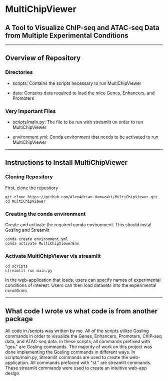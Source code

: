 # MultiChipViewer
## A Tool to Visualize ChIP-seq and ATAC-seq Data from Multiple Experimental Conditions

---------------------------------------

## Overview of Repository

### Directories

 + scripts: Contains the scripts necessary to run MultiChipViewer
 
 + data: Contains data required to load the mice Genes, Enhancers, and Promoters
 
### Very Important Files

 + scripts/main.py: The file to be run with streamlit un order to run MultiChipViewer
 
 + environment.yml: Conda environment that needs to be activated to run MultiChipViewer
 
---------------------------------------
 
## Instructions to Install MultiChipViewer
 
### Cloning Repository
 
First, clone the repository
 
```
git clone https://github.com/AlexAdrian-Hamazaki/MultiChipViewer.git
cd MultiChipViewer
```
 
### Creating the conda environment

Create and activate the required conda environment. This should instal Gosling and Streamlit

```
conda create environment.yml
conda activate MultiChipViewerEnv
```

### Activate MultiChipViewer via streamlit
```
cd scripts
streamlit run main.py
```

In the web-application that loads, users can specify names of experimental conditions of interest. Users can then load datasets into the experimental conditions.

---------------------------------------


## What code I wrote vs what code is from another package

All code in /scripts was written by me. All of the scripts utilize Gosling commands in order to visualize the Genes, Enhancers, Promoters, ChIP-seq data, and ATAC-seq data. In these scripts, all commands prefixed with "gos." are Gosling commands. The majority of work on this project was done implementing the Gosling commands in different ways. In scripts/main.py, Streamlit commands are used to create the web-application. All commands prefaced with "st." are streamlit commands. These streamlit commands were used to create an intuitive web-app design. 


